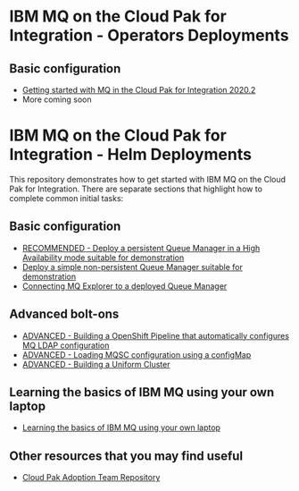 # IBM MQ on the Cloud Pak for Integration - Operators Deployments

## Basic configuration
* [Getting started with MQ in the Cloud Pak for Integration 2020.2](instructions/cp4i2020.2/gettingstarted/readme.md)
* More coming soon

# IBM MQ on the Cloud Pak for Integration - Helm Deployments
This repository demonstrates how to get started with IBM MQ on the Cloud Pak for Integration. There are separate sections that highlight how to complete common initial tasks:

## Basic configuration
* [RECOMMENDED - Deploy a persistent Queue Manager in a High Availability mode suitable for demonstration](instructions/multiInstance.md)
* [Deploy a simple non-persistent Queue Manager suitable for demonstration](instructions/nonPersistent.md)
* [Connecting MQ Explorer to a deployed Queue Manager](instructions/MQExplore.md)

## Advanced bolt-ons
* [ADVANCED - Building a OpenShift Pipeline that automatically configures MQ LDAP configuration](instructions/MQBuildWithLDAPEnabled.md)
* [ADVANCED - Loading MQSC configuration using a configMap](instructions/configMap.md)
* [ADVANCED - Building a Uniform Cluster](instructions/uniformCluster/instructions.md)

## Learning the basics of IBM MQ using your own laptop
* [Learning the basics of IBM MQ using your own laptop](instructions/docker/MQGettingStarted.md)

## Other resources that you may find useful
* [Cloud Pak Adoption Team Repository](https://github.ibm.com/cpat/integration-chapter/tree/master/mq/docs)
